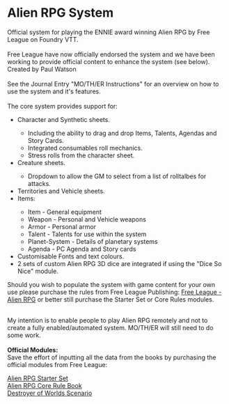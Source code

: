 <h1>Alien RPG System</h1>
Official system for playing the ENNIE award winning Alien RPG by Free League on Foundry VTT. <br /><br />
Free League have now officially endorsed the system and we have been working to provide official content to enhance the system (see below).
<br />
Created by Paul Watson
<br /><br />
See the Journal Entry "MO/TH/ER Instructions" for an overview on how to use the system and it's features.
<br /><br />
The core system provides support for:
<ul>
  <li>Character and Synthetic sheets.</li>
  <ul>
    <li>Including the ability to drag and drop Items, Talents, Agendas and Story Cards.</li>
    <li>Integrated consumables roll mechanics.</li>
    <li>Stress rolls from the character sheet.</li>
  </ul>

  <li>Creature sheets.</li>
  <ul>
    <li>Dropdown to allow the GM to select from a list of rolltalbes for attacks.</li>
  </ul>

  <li>Territories and Vehicle sheets.</li>

  <li>Items:</li>
  <ul>
    <li>Item - General equipment</li>
    <li>Weapon - Personal and Vehicle weapons</li>
    <li>Armor - Personal armor</li>
    <li>Talent - Talents for use within the system</li>
    <li>Planet-System - Details of planetary systems</li>
    <li>Agenda - PC Agenda and Story cards</li>
  </ul>

  <li>Customisable Fonts and text colours.</li>
  <li>2 sets of custom Alien RPG 3D dice are integrated if using the "Dice So Nice" module.</li>
</ul>

Should you wish to populate the system with game content for your own use please purchase the rules from Free League Publishing: <a href="https://frialigan.se/en/games/alien/">Free League - Alien RPG</a> or better still purchase the Starter Set or Core Rules modules. <br /><br />

My intention is to enable people to play Alien RPG remotely and not to create a fully enabled/automated system. MO/TH/ER will still need to do some work. <br /><br /> <b>Official Modules:</b><br /> Save the effort of inputting all the data from the books by purchasing the official modules from Free League: <br />

<a href="https://foundryvtt.com/packages/alienrpg-starterset/">Alien RPG Starter Set</a> <br /> <a href="https://foundryvtt.com/packages/alienrpg-corerules/">Alien RPG Core Rule Book</a> <br /> <a href="https://foundryvtt.com/packages/alienrpg-destroyerofworlds/">Destroyer of Worlds Scenario</a><br /> <br /><br />

